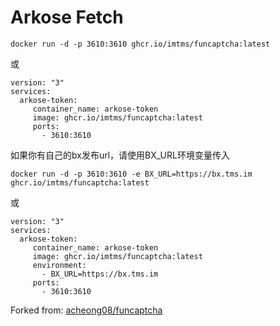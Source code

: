 # Arkose Fetch

```
docker run -d -p 3610:3610 ghcr.io/imtms/funcaptcha:latest
```
或
```
version: "3"
services:
  arkose-token:
     container_name: arkose-token
     image: ghcr.io/imtms/funcaptcha:latest
     ports:
       - 3610:3610
```

如果你有自己的bx发布url，请使用BX_URL环境变量传入

```
docker run -d -p 3610:3610 -e BX_URL=https://bx.tms.im ghcr.io/imtms/funcaptcha:latest
```
或
```
version: "3"
services:
  arkose-token:
     container_name: arkose-token
     image: ghcr.io/imtms/funcaptcha:latest
     environment:
       - BX_URL=https://bx.tms.im
     ports:
       - 3610:3610
```
Forked from: [acheong08/funcaptcha](https://github.com/acheong08/funcaptcha)
